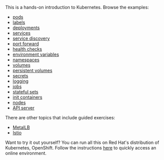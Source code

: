 This is a hands-on introduction to Kubernetes. Browse the examples:

- [pods](pods/)
- [labels](labels/)
- [deployments](deployments/)
- [services](services/)
- [service discovery](sd/)
- [port forward](pf/)
- [health checks](healthz/)
- [environment variables](envs/)
- [namespaces](ns/)
- [volumes](volumes/)
- [persistent volumes](concepts/persistent-volumes)
- [secrets](secrets/)
- [logging](logging/)
- [jobs](concepts/jobs)
- [stateful sets](statefulset/)
- [init containers](ic/)
- [nodes](nodes/)
- [API server](api/)

There are other topics that include guided exercises:

- [MetalLB](topics/metallb/metallb/)
- [Istio](topics/istio/istio/)

Want to try it out yourself? You can run all this on Red Hat's distribution of
Kubernetes, OpenShift. Follow the instructions [here](diy/) to quickly access an online environment.
